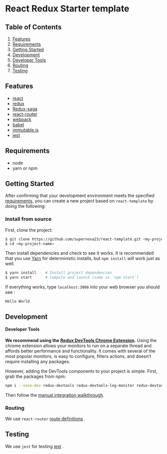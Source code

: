 # React Redux Starter template

## Table of Contents
1. [Features](#features)
1. [Requirements](#requirements)
1. [Getting Started](#getting-started)
1. [Development](#development)
1. [Developer Tools](#developer-tools)
1. [Routing](#routing)
1. [Testing](#testing)



## Features
* [react](https://github.com/facebook/react)
* [redux](https://github.com/reactjs/redux)
* [Redux-saga](https://github.com/redux-saga/redux-saga)
* [react-router](https://github.com/rackt/react-router)
* [webpack](https://github.com/webpack/webpack)
* [babel](https://github.com/babel/babel)
* [immutable.js](https://github.com/karma-runner/karma)
* [jest](https://github.com/facebook/jest)

## Requirements
* node 
* yarn or npm 

## Getting Started

After confirming that your development environment meets the specified [requirements](#requirements), you can create a new project based on `react-template` by doing the following:

### Install from source

First, clone the project:

```bash
$ git clone https://github.com/supernova23/react-template.git <my-project-name>
$ cd <my-project-name>
```

Then install dependencies and check to see it works. It is recommended that you use [Yarn](https://yarnpkg.com/) for deterministic installs, but `npm install` will work just as well.

```bash
$ yarn install    # Install project dependencies
$ yarn start      # Compile and launch (same as `npm start`)
```

If everything works, type `localhost:3000` into your web browser you should see :

` Hello World `


## Development

#### Developer Tools

**We recommend using the [Redux DevTools Chrome Extension](https://chrome.google.com/webstore/detail/redux-devtools/lmhkpmbekcpmknklioeibfkpmmfibljd).**
Using the chrome extension allows your monitors to run on a separate thread and affords better performance and functionality. It comes with several of the most popular monitors, is easy to configure, filters actions, and doesn’t require installing any packages.

However, adding the DevTools components to your project is simple. First, grab the packages from npm:

```bash
npm i --save-dev redux-devtools redux-devtools-log-monitor redux-devtools-dock-monitor
```

Then follow the [manual integration walkthrough](https://github.com/gaearon/redux-devtools/blob/master/docs/Walkthrough.md).

### Routing
We use `react-router` [route definitions](https://github.com/reactjs/react-router/blob/master/docs/API.md#plainroute) .

## Testing
We use `jest` for testing  [jest](https://github.com/facebook/jest) .

